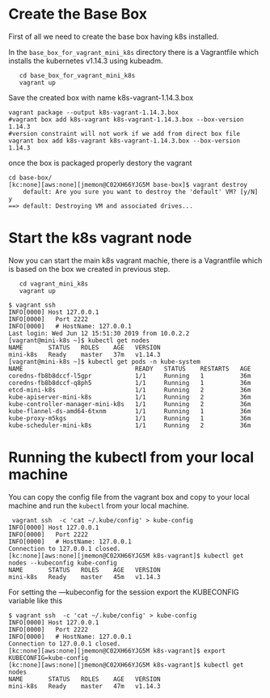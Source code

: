 # Create the Base Box 

First of all we need to create the base box having k8s installed. 

In the `base_box_for_vagrant_mini_k8s`  directory there is a Vagrantfile which installs the kubernetes v1.14.3 using kubeadm. 



```
   cd base_box_for_vagrant_mini_k8s
   vagrant up
```
Save the created box with name k8s-vagrant-1.14.3.box

```
vagrant package --output k8s-vagrant-1.14.3.box 
#vagrant box add k8s-vagrant k8s-vagrant-1.14.3.box --box-version 1.14.3
#version constraint will not work if we add from direct box file
vagrant box add k8s-vagrant k8s-vagrant-1.14.3.box --box-version 1.14.3
```



once the  box is packaged properly destory the vagrant 

```
cd base-box/
[kc:none][aws:none][jmemon@C02XH66YJG5M base-box]$ vagrant destroy
    default: Are you sure you want to destroy the 'default' VM? [y/N] y
==> default: Destroying VM and associated drives...
```



# Start the k8s vagrant node 

Now you can start the main k8s vagrant machie, there is a Vagrantfile which is based on the box we created in previous step. 



```
   cd vagrant_mini_k8s
   vagrant up
   
$ vagrant ssh
INFO[0000] Host 127.0.0.1
INFO[0000]   Port 2222
INFO[0000]   # HostName: 127.0.0.1
Last login: Wed Jun 12 15:51:30 2019 from 10.0.2.2
[vagrant@mini-k8s ~]$ kubectl get nodes
NAME       STATUS   ROLES    AGE   VERSION
mini-k8s   Ready    master   37m   v1.14.3
[vagrant@mini-k8s ~]$ kubectl get pods -n kube-system
NAME                               READY   STATUS    RESTARTS   AGE
coredns-fb8b8dccf-l5gpr            1/1     Running   1          36m
coredns-fb8b8dccf-q8ph5            1/1     Running   1          36m
etcd-mini-k8s                      1/1     Running   2          36m
kube-apiserver-mini-k8s            1/1     Running   2          36m
kube-controller-manager-mini-k8s   1/1     Running   2          36m
kube-flannel-ds-amd64-6txnm        1/1     Running   1          36m
kube-proxy-m5kgs                   1/1     Running   1          36m
kube-scheduler-mini-k8s            1/1     Running   2          36m
```



# Running the kubectl from your local machine 

You can copy the config file from the vagrant box and copy to your local machine and run the `kubectl` from your local machine. 

```
 vagrant ssh  -c 'cat ~/.kube/config' > kube-config
INFO[0000] Host 127.0.0.1
INFO[0000]   Port 2222
INFO[0000]   # HostName: 127.0.0.1
Connection to 127.0.0.1 closed.
[kc:none][aws:none][jmemon@C02XH66YJG5M k8s-vagrant]$ kubectl get nodes --kubeconfig kube-config
NAME       STATUS   ROLES    AGE   VERSION
mini-k8s   Ready    master   45m   v1.14.3
```



For setting the —kubeconfig for the session export the KUBECONFIG variable like this 

```
$ vagrant ssh  -c 'cat ~/.kube/config' > kube-config
INFO[0000] Host 127.0.0.1
INFO[0000]   Port 2222
INFO[0000]   # HostName: 127.0.0.1
Connection to 127.0.0.1 closed.
[kc:none][aws:none][jmemon@C02XH66YJG5M k8s-vagrant]$ export KUBECONFIG=kube-config
[kc:none][aws:none][jmemon@C02XH66YJG5M k8s-vagrant]$ kubectl get nodes
NAME       STATUS   ROLES    AGE   VERSION
mini-k8s   Ready    master   47m   v1.14.3
```

